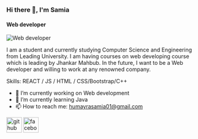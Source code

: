 ### Hi there 👋, I'm Samia
#### Web developer 
![Web developer ](https://i.pinimg.com/originals/9c/fb/09/9cfb09f0c029e1f8c938208a7e278d76.gif)

I am a student and currently studying Computer Science and Engineering from Leading University. I am having courses on web developing course which is leading by Jhankar Mahbub. In the future,  I want to be a Web developer and willing to work at any renowned company.

Skills: REACT / JS / HTML / CSS/Bootstrap/C++

- 🔭 I’m currently working on Web development 
- 🌱 I’m currently learning Java 
- 📫 How to reach me: humayrasamia01@gmail.com 


[<img src='https://cdn.jsdelivr.net/npm/simple-icons@3.0.1/icons/github.svg' alt='github' height='40'>](https://github.com/https://github.com/humayrasamia612021)  [<img src='https://cdn.jsdelivr.net/npm/simple-icons@3.0.1/icons/facebook.svg' alt='facebook' height='40'>](https://www.facebook.com/https://www.facebook.com/humayrayesmin.samia.9/)  

